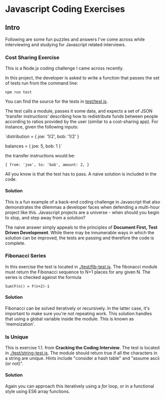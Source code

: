 # Javascript Coding Exercises

## Intro

Following are some fun puzzles and answers I've come across while interviewing and studying for Javascript related interviews.


### Cost Sharing Exercise

This is a Node.js coding challenge I came across recently.

In this project, the developer is asked to write a function that passes the set of tests run from the command line:

`npm run test`


You can find the source for the tests in [test/test.js](test/test.js).

The test calls a module, passes it some data, and expects a set of JSON 'transfer instructions' describing how to redistribute funds between people according to ratios provided by the user (similar to a cost-sharing app). For instance, given the following inputs:

`distribution = {
  joe: '1/2',
  bob: '1/2'
}

balances = {
  joe: 5,
  bob: 1
}`

the transfer instructions would be:

`{
  from: 'joe',
  to: 'bob',
  amount: 2,
}`

All you know is that the test has to pass. A naive solution is included in the code.

#### Solution

This is a fun example of a back-end coding challenge in Javascript that also demonstrates the dilemmas a developer faces when defending a multi-hour project like this. Javascript projects are a universe - when should you begin to stop, and step away from a solution?

The naive answer simply appeals to the principles of **Document First, Test Driven Development**. While there may be innumerable ways in which the solution can be improved, the tests are passing and therefore the code is complete.

### Fibonacci Series

In this exercise the test is located in [./test/fib-test.js](./test/fib-test.js). The fibonacci module must return the Fibonacci sequence to N+1 places for any given N. The series is checked against the formula

`Sum(F(n)) = F(n+2)-1`

#### Solution

Fibonacci can be solved iteratively or recursively. In the latter case, it's important to make sure you're not repeating work. This solution handles that using a global variable inside the module. This is known as 'memoization'.


### Is Unique

This is exercise 1.1. from **Cracking the Coding Interview**. The test is located in [./test/string-test.js](./test/string-test.js). The module should return true if all the characters in a string are unique. Hints include "consider a hash table" and "assume ascii (or not)".

#### Solution

Again you can approach this iteratively using a *for* loop, or in a functional style using ES6 array functions.

